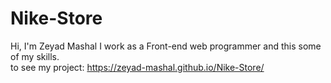 # Nike-Store
Hi, I'm Zeyad Mashal I work as a Front-end web programmer and this some of my skills. <br/>
to see my project:
https://zeyad-mashal.github.io/Nike-Store/
